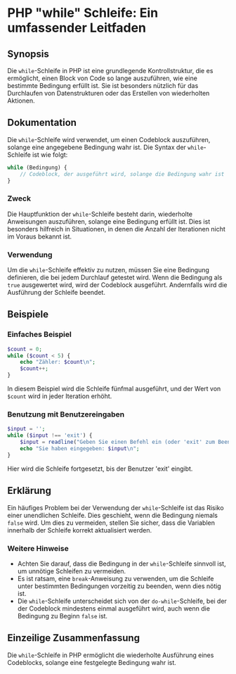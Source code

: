 <!--
Meta Description: # PHP "while" Schleife: Ein umfassender Leitfaden ## Synopsis Die `while`-Schleife in PHP ist eine grundlegende Kontrollstruktur, die es ermöglicht, e...
Meta Keywords: die, schleife, ist, der, while
-->

# PHP "while" Schleife: Ein umfassender Leitfaden

## Synopsis
Die `while`-Schleife in PHP ist eine grundlegende Kontrollstruktur, die es ermöglicht, einen Block von Code so lange auszuführen, wie eine bestimmte Bedingung erfüllt ist. Sie ist besonders nützlich für das Durchlaufen von Datenstrukturen oder das Erstellen von wiederholten Aktionen.

## Dokumentation
Die `while`-Schleife wird verwendet, um einen Codeblock auszuführen, solange eine angegebene Bedingung wahr ist. Die Syntax der `while`-Schleife ist wie folgt:

```php
while (Bedingung) {
    // Codeblock, der ausgeführt wird, solange die Bedingung wahr ist
}
```

### Zweck
Die Hauptfunktion der `while`-Schleife besteht darin, wiederholte Anweisungen auszuführen, solange eine Bedingung erfüllt ist. Dies ist besonders hilfreich in Situationen, in denen die Anzahl der Iterationen nicht im Voraus bekannt ist.

### Verwendung
Um die `while`-Schleife effektiv zu nutzen, müssen Sie eine Bedingung definieren, die bei jedem Durchlauf getestet wird. Wenn die Bedingung als `true` ausgewertet wird, wird der Codeblock ausgeführt. Andernfalls wird die Ausführung der Schleife beendet.

## Beispiele

### Einfaches Beispiel
```php
$count = 0;
while ($count < 5) {
    echo "Zähler: $count\n";
    $count++;
}
```
In diesem Beispiel wird die Schleife fünfmal ausgeführt, und der Wert von `$count` wird in jeder Iteration erhöht.

### Benutzung mit Benutzereingaben
```php
$input = '';
while ($input !== 'exit') {
    $input = readline("Geben Sie einen Befehl ein (oder 'exit' zum Beenden): ");
    echo "Sie haben eingegeben: $input\n";
}
```
Hier wird die Schleife fortgesetzt, bis der Benutzer 'exit' eingibt.

## Erklärung
Ein häufiges Problem bei der Verwendung der `while`-Schleife ist das Risiko einer unendlichen Schleife. Dies geschieht, wenn die Bedingung niemals `false` wird. Um dies zu vermeiden, stellen Sie sicher, dass die Variablen innerhalb der Schleife korrekt aktualisiert werden.

### Weitere Hinweise
- Achten Sie darauf, dass die Bedingung in der `while`-Schleife sinnvoll ist, um unnötige Schleifen zu vermeiden.
- Es ist ratsam, eine `break`-Anweisung zu verwenden, um die Schleife unter bestimmten Bedingungen vorzeitig zu beenden, wenn dies nötig ist.
- Die `while`-Schleife unterscheidet sich von der `do-while`-Schleife, bei der der Codeblock mindestens einmal ausgeführt wird, auch wenn die Bedingung zu Beginn `false` ist.

## Einzeilige Zusammenfassung
Die `while`-Schleife in PHP ermöglicht die wiederholte Ausführung eines Codeblocks, solange eine festgelegte Bedingung wahr ist.